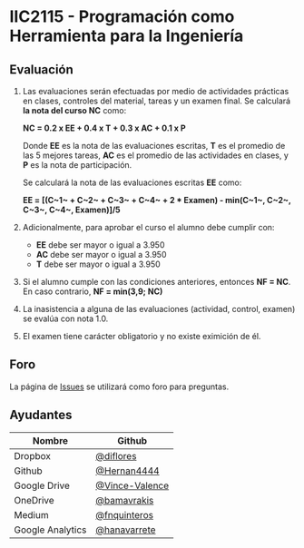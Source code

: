 
# IIC2115 - Programación como Herramienta para la Ingeniería


## Evaluación

1. Las evaluaciones serán efectuadas por medio de actividades prácticas en clases, 
controles del material, tareas y un examen final. Se calculará **la nota del curso NC** como:

    **NC = 0.2 x EE + 0.4 x T + 0.3 x AC + 0.1 x P**

    Donde **EE** es la nota de las evaluaciones escritas, **T** es el promedio de las 5 mejores tareas, **AC** es el promedio de las actividades en clases, y **P** es la nota de participación.
    
    Se calculará la nota de las evaluaciones escritas **EE** como:
    
    **EE = [(C~1~ + C~2~ + C~3~ + C~4~ + 2 * Examen) - min(C~1~, C~2~, C~3~, C~4~, Examen)]/5**

1.  Adicionalmente, para aprobar el curso el alumno debe cumplir con:
    - **EE** debe ser mayor o igual a 3.950
    - **AC** debe ser mayor o igual a 3.950
    - **T** debe ser mayor o igual a 3.950
1. Si el alumno cumple con las condiciones anteriores, entonces **NF = NC**. En caso contrario, **NF = min(3,9; NC)**
1. La inasistencia a alguna de las evaluaciones (actividad, control, examen) se evalúa con nota 1.0.
1. El examen tiene carácter obligatorio y no existe eximición de él.

## Foro

La página de [Issues](../../issues) se utilizará como foro para preguntas.


## Ayudantes

| Nombre | Github |
| ------ | ------ |
| Dropbox | [@diflores](https://github.com/diflores) |
| Github | [@Hernan4444](https://github.com/Hernan4444) |
| Google Drive | [@Vince-Valence](https://github.com/Vince-Valence) |
| OneDrive | [@bamavrakis](https://github.com/bamavrakis) |
| Medium | [@fnquinteros](https://github.com/fnquinteros) |
| Google Analytics | [@hanavarrete](https://github.com/hanavarrete) |
